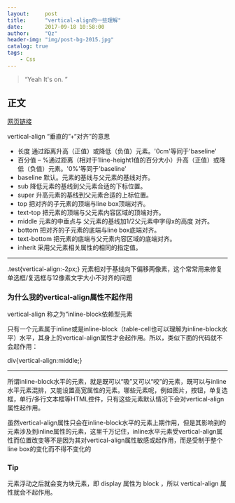 ```yaml
---
layout:     post
title:      "vertical-align的一些理解"
date:       2017-09-18 10:58:00
author:     "Qz"
header-img: "img/post-bg-2015.jpg"
catalog: true
tags:
    - Css
---
```


> “Yeah It's on. ”


## 正文
[网页链接](http://www.zhangxinxu.com/wordpress/2010/05/%E6%88%91%E5%AF%B9css-vertical-align%E7%9A%84%E4%B8%80%E4%BA%9B%E7%90%86%E8%A7%A3%E4%B8%8E%E8%AE%A4%E8%AF%86%EF%BC%88%E4%B8%80%EF%BC%89/)



vertical-align “垂直的”+“对齐”的意思


* 长度	通过距离升高（正值）或降低（负值）元素。'0cm'等同于'baseline'
* 百分值 – %通过距离（相对于1line-height1值的百分大小）升高（正值）或降低（负值）元素。'0%'等同于'baseline'
* baseline	默认。元素的基线与父元素的基线对齐。
* sub	降低元素的基线到父元素合适的下标位置。
* super	升高元素的基线到父元素合适的上标位置。
* top	把对齐的子元素的顶端与line box顶端对齐。
* text-top	把元素的顶端与父元素内容区域的顶端对齐。
* middle	元素的中垂点与 父元素的基线加1/2父元素中字母x的高度 对齐。
* bottom	把对齐的子元素的底端与line box底端对齐。
* text-bottom	把元素的底端与父元素内容区域的底端对齐。
* inherit	采用父元素相关属性的相同的指定值。


----------

.test{vertical-align:-2px;}
元素相对于基线向下偏移两像素，这个常常用来修复单选框/复选框与12像素文字大小不对齐的问题

### 为什么我的vertical-align属性不起作用
vertical-align 称之为“inline-block依赖型元素

只有一个元素属于inline或是inline-block（table-cell也可以理解为inline-block水平）水平，其身上的vertical-align属性才会起作用。所以，类似下面的代码就不会起作用：

div{vertical-align:middle;}


----------

所谓inline-block水平的元素，就是既可以“吸”又可以“咬”的元素，既可以与inline水平元素混排，又能设置高宽属性的元素。哪些元素呢，例如图片，按钮，单复选框，单行/多行文本框等HTML控件，只有这些元素默认情况下会对vertical-align属性起作用。


虽然vertical-align属性只会在inline-block水平的元素上期作用，但是其影响到的元素涉及到inline属性的元素，这里千万记住，inline水平元素受vertical-align属性而位置改变等不是因为其对vertical-align属性敏感或起作用，而是受制于整个line box的变化而不得不变化的

### Tip
元素浮动之后就会变为块元素，即 display 属性为 block ，所以 vertical-align 属性就会不起作用。
